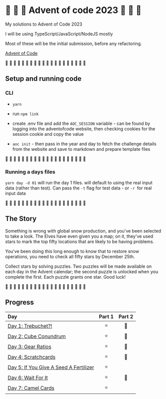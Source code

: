 # 🎄 🎅 🎄 Advent of code 2023 🎄 🎅 🎄

My solutions to Advent of Code 2023

I will be using TypeScript/JavaScript/NodeJS mostly

Most of these will be the initial submission, before any refactoring.

[Advent of Code](https://adventofcode.com/2023)

🎄 🎄 🎄 🎄 🎄 🎄 🎄 🎄 🎄 🎄 🎄 🎄 🎄 🎄 🎄 🎄 🎄 🎄 🎄 🎄

## Setup and running code

### CLI

- `yarn`

- run `npm link`

- create .env file and add the `AOC_SESSION` variable - can be found by logging into the adventofcode website, then checking cookies for the session cookie and copy the value

- `aoc init` - then pass in the year and day to fetch the challenge details from the website and save to markdown and prepare template files

🎄 🎄 🎄 🎄 🎄 🎄 🎄 🎄 🎄 🎄 🎄 🎄 🎄 🎄 🎄 🎄 🎄 🎄 🎄 🎄

### Running a days files

`yarn day -d 01` will run the day 1 files. will default to using the real input data (rather than test). Can pass the `-t` flag for test data - or `-r `for real input data

🎄 🎄 🎄 🎄 🎄 🎄 🎄 🎄 🎄 🎄 🎄 🎄 🎄 🎄 🎄 🎄 🎄 🎄 🎄 🎄

## The Story

Something is wrong with global snow production, and you've been selected to take a look. The Elves have even given you a map; on it, they've used stars to mark the top fifty locations that are likely to be having problems.

You've been doing this long enough to know that to restore snow operations, you need to check all fifty stars by December 25th.

Collect stars by solving puzzles. Two puzzles will be made available on each day in the Advent calendar; the second puzzle is unlocked when you complete the first. Each puzzle grants one star. Good luck!

🎄 🎄 🎄 🎄 🎄 🎄 🎄 🎄 🎄 🎄 🎄 🎄 🎄 🎄 🎄 🎄 🎄 🎄 🎄 🎄

## Progress

| Day                                                                     | Part 1 | Part 2 |
| :---------------------------------------------------------------------- | :----: | :----: |
| [Day 1: Trebuchet?!](src/days/01/summary.md#readme)                     |   ⭐   |   🌟   |
| [Day 2: Cube Conundrum](src/days/02/summary.md#readme)                  |   ⭐   |   🌟   |
| [Day 3: Gear Ratios](src/days/03/summary.md#readme)                     |   ⭐   |   🌟   |
| [Day 4: Scratchcards](src/days/04/summary.md#readme)                    |   ⭐   |   🌟   |
| [Day 5: If You Give A Seed A Fertilizer](src/days/05/summary.md#readme) |   ⭐   |        |
| [Day 6: Wait For It](src/days/06/summary.md#readme)                     |   ⭐   |   🌟   |
| [Day 7: Camel Cards](src/days/07/summary.md#readme)                     |   ⭐   |        |
